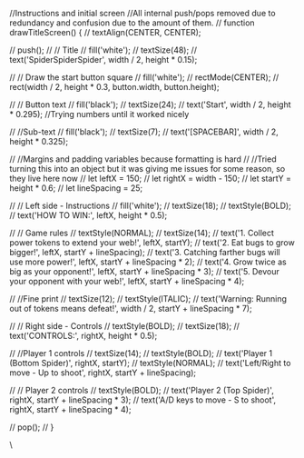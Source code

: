//Instructions and initial screen
//All internal push/pops removed due to redundancy and confusion due to the amount of them.
// function drawTitleScreen() {
//     textAlign(CENTER, CENTER);

//     push();
//     // Title
//     fill('white');
//     textSize(48);
//     text('SpiderSpiderSpider', width / 2, height * 0.15);

//     // Draw the start button square
//     fill('white');
//     rectMode(CENTER);
//     rect(width / 2, height * 0.3, button.width, button.height);

//     // Button text
//     fill('black');
//     textSize(24);
//     text('Start', width / 2, height * 0.295); //Trying numbers until it worked nicely

//     //Sub-text
//     fill('black');
//     textSize(7);
//     text('[SPACEBAR]', width / 2, height * 0.325);

//     //Margins and padding variables because formatting is hard
//     //Tried turning this into an object but it was giving me issues for some reason, so they live here now
//     let leftX = 150;
//     let rightX = width - 150;
//     let startY = height * 0.6;
//     let lineSpacing = 25;

//     // Left side -  Instructions
//     fill('white');
//     textSize(18);
//     textStyle(BOLD);
//     text('HOW TO WIN:', leftX, height * 0.5);

//     // Game rules
//     textStyle(NORMAL);
//     textSize(14);
//     text('1. Collect power tokens to extend your web!', leftX, startY);
//     text('2. Eat bugs to grow bigger!', leftX, startY + lineSpacing);
//     text('3. Catching farther bugs will use more power!', leftX, startY + lineSpacing * 2);
//     text('4. Grow twice as big as your opponent!', leftX, startY + lineSpacing * 3);
//     text('5. Devour your opponent with your web!', leftX, startY + lineSpacing * 4);

//     //Fine print
//     textSize(12);
//     textStyle(ITALIC);
//     text('Warning: Running out of tokens means defeat!', width / 2, startY + lineSpacing * 7);

//     // Right side - Controls
//     textStyle(BOLD);
//     textSize(18);
//     text('CONTROLS:', rightX, height * 0.5);

//     //Player 1 controls
//     textSize(14);
//     textStyle(BOLD);
//     text('Player 1 (Bottom Spider)', rightX, startY);
//     textStyle(NORMAL);
//     text('Left/Right to move - Up to shoot', rightX, startY + lineSpacing);

//     // Player 2 controls
//     textStyle(BOLD);
//     text('Player 2 (Top Spider)', rightX, startY + lineSpacing * 3);
//     text('A/D keys to move - S to shoot', rightX, startY + lineSpacing * 4);

//     pop();
// }













\




<!DOCTYPE html>
<html lang="en">

<head>
    <meta charset="UTF-8">
    <meta name="viewport" content="width=device-width, initial-scale=1.0">
    <title>Word Art Generator</title>
    <link href="https://stackpath.bootstrapcdn.com/bootstrap/4.5.2/css/bootstrap.min.css" rel="stylesheet">
    <link href="https://fonts.googleapis.com/css2?family=Lobster&family=Roboto&display=swap" rel="stylesheet">
    <style>
        #wordArtPreview {
            opacity: 0;
            transition: opacity 1s ease-in-out;
            margin-top: 20px;
        }

        #wordArtPreview.active {
            opacity: 1;
        }

        .word-art-item {
            margin-bottom: 20px;
        }
    </style>
</head>

<body>
    <div class="container">
        <h1 class="text-center mt-5">Settings</h1>
        <form id="wordArtForm" class="mt-4">
            <div class="form-group">
                <label for="name">Name:</label>
                <input type="text" id="name" class="form-control" placeholder="Enter your name">
            </div>
            <div class="form-group">
                <label for="message">Message:</label>
                <textarea id="message" class="form-control" placeholder="Enter your message"></textarea>
            </div>
            <div class="form-group">
                <label for="fontStyle">Font Style:</label>
                <select id="fontStyle" class="form-control">
                    <option value="Arial">Arial</option>
                    <option value="Times New Roman">Times New Roman</option>
                    <option value="Courier New">Courier New</option>
                    <option value="Lobster">Lobster (Google Font)</option>
                    <option value="Roboto">Roboto (Google Font)</option>
                </select>
            </div>
            <div class="form-group">
                <label for="fontSize">Forward Speed</label>
                <input type="range" id="volumeControl" min="0" max="1" step="0.1" value="0.5">
            </div>
            <div class="form-group">
                <label for="textColor">Text Color:</label>
                <input type="range" id="volumeControl" min="0" max="1" step="0.1" value="0.5">
            </div>
            <button type="submit" class="btn btn-primary">Generate Word Art</button>
        </form>

        <div id="wordArtPreview" class="text-center mt-4"></div>

        <div id="wordArtGallery" class="row mt-4">
            <!-- Word art items will be dynamically added here -->
        </div>
    </div>

    <script src="https://www.gstatic.com/firebasejs/8.6.1/firebase-app.js"></script>
    <script src="https://www.gstatic.com/firebasejs/8.6.1/firebase-database.js"></script>

    <script>
        const firebaseConfig = {
            apiKey: "AIzaSyBVC0nnE-5-9yDksKbX1tp03l_Pqxz60ZI",
            authDomain: "webspider-a488f.firebaseapp.com",
            projectId: "webspider-a488f",
            storageBucket: "webspider-a488f.firebasestorage.app",
            messagingSenderId: "549491897505",
            appId: "1:549491897505:web:797d60e9cb5de29e5a2ce0"
        };
        firebase.initializeApp(firebaseConfig);

        const form = document.getElementById('wordArtForm');
        form.addEventListener('submit', function (event) {
            event.preventDefault();

            const forwardSpeed = document.getElementById('name').value;
            const backSpeed = document.getElementById('message').value;
            const fontStyle = document.getElementById('fontStyle').value;
            const fontSize = document.getElementById('fontSize').value + 'px';
            const textColor = document.getElementById('textColor').value;

            // Update the preview
            const wordArtPreview = document.getElementById('wordArtPreview');
            wordArtPreview.innerHTML = `${name}: ${message}`;
            wordArtPreview.style.fontFamily = fontStyle;
            wordArtPreview.style.fontSize = fontSize;
            wordArtPreview.style.color = textColor;
            wordArtPreview.classList.remove('active');
            setTimeout(() => wordArtPreview.classList.add('active'), 10);

            // Save data to Firebase
            firebase.database().ref('wordArt').push({
                name: name,
                message: message,
                fontStyle: fontStyle,
                fontSize: fontSize,
                textColor: textColor
            });
        });

        // Display saved word art in the gallery
        firebase.database().ref('wordArt').on('child_added', function (snapshot) {
            const wordArt = snapshot.val();
            const wordArtItem = document.createElement('div');
            wordArtItem.classList.add('col-md-4', 'text-center', 'word-art-item');
            wordArtItem.innerHTML = `
        <div style="font-family: ${wordArt.fontStyle}; font-size: ${wordArt.fontSize}; color: ${wordArt.textColor};">
          ${wordArt.name}: ${wordArt.message}
        </div>
      `;
            document.getElementById('wordArtGallery').appendChild(wordArtItem);
        });
    </script>
</body>

</html>
